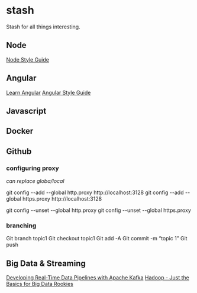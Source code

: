 # stash
Stash for all things interesting.

## Node

[Node Style Guide](http://nodeguide.com/style.html)

## Angular

[Learn Angular](https://angular.io/docs/ts/latest/guide/learning-angular.html)
[Angular Style Guide](https://angular.io/docs/ts/latest/guide/style-guide.html)

## Javascript


## Docker


## Github

### configuring proxy

*can replace globa/local*

git config --add --global http.proxy http://localhost:3128
git config --add --global https.proxy http://localhost:3128

git config --unset --global http.proxy
git config --unset --global https.proxy

### branching

Git branch topic1
Git checkout topic1
Git add -A
Git commit -m “topic 1”
Git push


## Big Data & Streaming

[Developing Real-Time Data Pipelines with Apache Kafka](https://www.youtube.com/watch?v=GRPLRONVDWY)
[Hadoop - Just the Basics for Big Data Rookies](https://www.youtube.com/watch?v=xYnS9PQRXTg)
